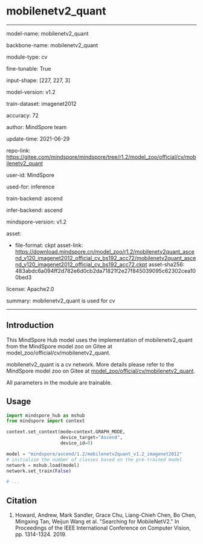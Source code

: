 # mobilenetv2_quant

---

model-name: mobilenetv2_quant

backbone-name: mobilenetv2_quant

module-type: cv

fine-tunable: True

input-shape: [227, 227, 3]

model-version: v1.2

train-dataset: imagenet2012

accuracy: 72

author: MindSpore team

update-time: 2021-06-29

repo-link: <https://gitee.com/mindspore/mindspore/tree/r1.2/model_zoo/official/cv/mobilenetv2_quant>

user-id: MindSpore

used-for: inference

train-backend: ascend

infer-backend: ascend

mindspore-version: v1.2

asset:

-
    file-format: ckpt
    asset-link: <https://download.mindspore.cn/model_zoo/r1.2/mobilenetv2quant_ascend_v120_imagenet2012_official_cv_bs192_acc72/mobilenetv2quant_ascend_v120_imagenet2012_official_cv_bs192_acc72.ckpt>
    asset-sha256: 483abdc6a094ff2d782e6d0cb2da71821f2e27f845039095c62302cea100bed3

license: Apache2.0

summary: mobilenetv2_quant is used for cv

---

## Introduction

This MindSpore Hub model uses the implementation of mobilenetv2_quant from the MindSpore model zoo on Gitee at model_zoo/official/cv/mobilenetv2_quant.

mobilenetv2_quant is a cv network. More details please refer to the MindSpore model zoo on Gitee at [model_zoo/official/cv/mobilenetv2_quant](https://gitee.com/mindspore/mindspore/blob/r1.2/model_zoo/official/cv/mobilenetv2_quant/README_CN.md).

All parameters in the module are trainable.

## Usage

```python
import mindspore_hub as mshub
from mindspore import context

context.set_context(mode=context.GRAPH_MODE,
                    device_target="Ascend",
                    device_id=0)

model = "mindspore/ascend/1.2/mobilenetv2quant_v1.2_imagenet2012"
# initialize the number of classes based on the pre-trained model
network = mshub.load(model)
network.set_train(False)

# ...
```

## Citation

1. Howard, Andrew, Mark Sandler, Grace Chu, Liang-Chieh Chen, Bo Chen, Mingxing Tan, Weijun Wang et al. "Searching for MobileNetV2." In Proceedings of the IEEE International Conference on Computer Vision, pp. 1314-1324. 2019.
